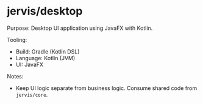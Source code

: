 # jervis/desktop

Purpose: Desktop UI application using JavaFX with Kotlin.

Tooling:
- Build: Gradle (Kotlin DSL)
- Language: Kotlin (JVM)
- UI: JavaFX

Notes:
- Keep UI logic separate from business logic. Consume shared code from `jervis/core`.
